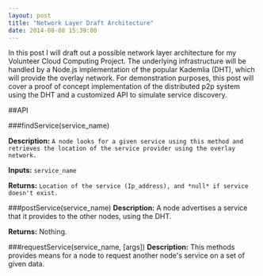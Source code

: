 ```yaml
---
layout: post
title: "Network Layer Draft Architecture"
date: 2014-08-08 15:39:00
---
```


In this post I will draft out a possible network layer architecture for my Volunteer Cloud Computing Project. The underlying infrastructure will be handled by a Node.js implementation of the popular Kademlia (DHT), which will provide the overlay network. For demonstration purposes, this post will cover a proof of concept implementation of the distributed p2p system using the DHT and a customized API to simulate service discovery.

##API

###findService(service_name)

**Description:** ``` A node looks for a given service using this method and retrieves the location of the service provider using the overlay network. ```

**Inputs:** ``` service_name ```

**Returns:** ``` Location of the service (Ip_address), and *null* if service doesn't exist. ```

###postService(service_name)
**Description:** A node advertises a service that it provides to the other nodes, using the DHT.

**Returns:** Nothing.

###requestService(service_name, [args])
**Description:** This methods provides means for a node to request another node's service on a set of given data. 
